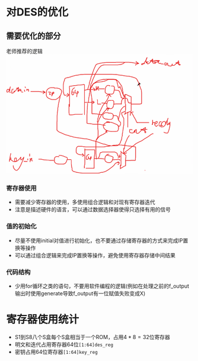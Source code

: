 # 对DES的优化

## 需要优化的部分

老师推荐的逻辑
![image.png](./Tree.png)

### 寄存器使用
- 需要减少寄存器的使用，多使用组合逻辑和对现有寄存器迭代
- 注意是描述硬件的语言，可以通过数据选择器使得只选择有用的信号


### 值的初始化
- 尽量不使用initial对值进行初始化，也不要通过存储寄存器的方式来完成IP置换等操作
- 可以通过组合逻辑来完成IP置换等操作，避免使用寄存器存储中间结果

### 代码结构
- 少用for循环之类的语句，不要用软件编程的逻辑(例如在处理之前的f_output输出时使用generate导致f_output有一位赋值失败变成X)

# 寄存器使用统计
- S1到S8八个S盒每个S盒相当于一个ROM，占用$4*8=32$位寄存器
- 明文和迭代占用寄存器64位`[1:64]des_reg`
- 密钥占用64位寄存器`[1:64]key_reg`